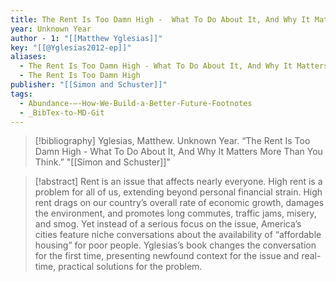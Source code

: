 ```yaml
---
title: The Rent Is Too Damn High -  What To Do About It, And Why It Matters More Than You Think
year: Unknown Year
author - 1: "[[Matthew Yglesias]]"
key: "[[@Yglesias2012-ep]]"
aliases:
  - The Rent Is Too Damn High - What To Do About It, And Why It Matters More Than You Think
  - The Rent Is Too Damn High
publisher: "[[Simon and Schuster]]"
tags:
  - Abundance-–-How-We-Build-a-Better-Future-Footnotes
  - _BibTex-to-MD-Git
---
```


> [!bibliography]
> Yglesias, Matthew. Unknown Year. “The Rent Is Too Damn High -  What To Do About It, And Why It Matters More Than You Think.” "[[Simon and Schuster]]"

> [!abstract]
> Rent is an issue that affects nearly everyone. High rent is a problem for all of us, extending beyond personal financial strain. High rent drags on our country’s overall rate of economic growth, damages the environment, and promotes long commutes, traffic jams, misery, and smog. Yet instead of a serious focus on the issue, America’s cities feature niche conversations about the availability of “affordable housing” for poor people. Yglesias’s book changes the conversation for the first time, presenting newfound context for the issue and real-time, practical solutions for the problem.